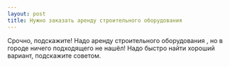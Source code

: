 ```yaml
---
layout: post 
title: Нужно заказать аренду строительного оборудования  
--- 
```

Срочно, подскажите! Надо аренду строительного оборудования , но в городе ничего подходящего не нашёл! Надо быстро найти хороший вариант, подскажите советом.